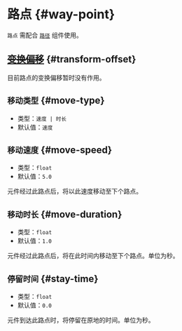 # 路点 {#way-point}

`路点` 需配合 [`路径`](wayPath) 组件使用。

## ~~[变换偏移](item#变换偏移)~~ {#transform-offset}

目前路点的变换偏移暂时没有作用。

## `移动类型` {#move-type}

- 类型：`速度 | 时长`
- 默认值：`速度`

## `移动速度`<badge text="移动类型 = 速度" /> {#move-speed}

- 类型：`float`
- 默认值：`5.0`

元件经过此路点后，将以此速度移动至下个路点。

## `移动时长`<badge text="移动类型 = 时长" /> {#move-duration}

- 类型：`float`
- 默认值：`1.0`

元件经过此路点后，将在此时间内移动至下个路点。单位为秒。

## `停留时间` {#stay-time}

- 类型：`float`
- 默认值：`0.0`

元件到达此路点时，将停留在原地的时间。单位为秒。
